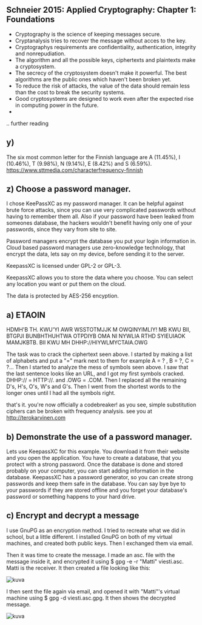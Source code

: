 ## Schneier 2015: Applied Cryptography: Chapter 1: Foundations

* Cryptography is the science of keeping messages secure.
* Cryptanalysis tries to recover the message without acces to the key.
* Cryptographys requirements are confidentiality, authentication, integrity and nonrepudiation.
* The algorithm and all the possible keys, ciphertexts and plaintexts make a cryptosystem.
* The secrecy of the cryptosystem doesn't make it powerful. The best algorithms are the public ones which haven't been broken yet.
* To reduce the risk of attacks, the value of the data should remain less than the cost to break the security systems.
* Good cryptosystems are designed to work even after the expected rise in computing power in the future.
* 
.. further reading

## y)
The six most common letter for the Finnish language are A (11.45%), I (10.46%), T (9.98%), N (9.14%), E (8.42%) and S (6.59%). https://www.sttmedia.com/characterfrequency-finnish

## z) Choose a password manager.

I chose KeePassXC as my password manager. It can be helpful against brute force attacks, since you can use very complicated passwords without having to remember them all. Also if your password have been leaked from someones database, the hackers wouldn't benefit having only one of your passwords, since they vary from site to site.

Password managers encrypt the database you put your login information in. Cloud based password managers use zero-knowledge technology, that encrypt the data, lets say on my device, before sending it to the server. 

KeepassXC is licensed under GPL-2 or GPL-3.

KeepassXC allows you to store the data where you choose. You can select any location you want or put them on the cloud. 

The data is protected by AES-256 encyption.


## a) ETAOIN

HDMH'B TH. KWU'YI AWR WSSTOTMJJK M OWQINYIMLIY! MB KWU BII, BTGPJI BUNBHTHUHTWA OTPDIYB OMA NI NYWLIA RTHD SYIEUIAOK MAMJKBTB. BII KWU MH DHHP://HIYWLMYCTAIA.OWG

The task was to crack the ciphertext seen above. I started by making a list of alphabets and put a "=" mark next to them for example A = ? , B = ?, C = ?... Then I started to analyze the mess of symbols seen above. I saw that the last sentence looks like an URL, and I got my first symbols cracked. DHHP:// = HTTP://. and .OWG = .COM. Then I replaced all the remaining D's, H's, O's, W's and G's. Then I went from the shortest words to the longer ones until I had all the symbols right. 

that's it. you're now officially a codebreaker! as you see, simple substitution ciphers can be broken with frequency analysis. see you at http://terokarvinen.com


## b) Demonstrate the use of a password manager.

Lets use KeepassXC for this example. You download it from their website and you open the application. You have to create a database, that you protect with a strong password. Once the database is done and stored probably on your computer, you can start adding information in the database. KeepassXC has a password generator, so you can create strong passwords and keep them safe in the database. You can say bye bye to your passwords if they are stored offline and you forget your database's password or something happens to your hard drive.

## c) Encrypt and decrypt a message

I use GnuPG as an encryption method. I tried to recreate what we did in school, but a little different. I installed GnuPG on both of my virtual machines, and created both public keys. Then I exchanged them via email.

Then it was time to create the message. I made an asc. file with the message inside it, and encrypted it using $ gpg -e -r "Matti" viesti.asc. Matti is the receiver. It then created a file looking like this:

![kuva](https://github.com/TuuHei/information-security/assets/122973223/aaac68ee-da46-48ec-a4d4-2ed7458e2a4b)

I then sent the file again via email, and opened it with "Matti"'s virtual machine using $ gpg -d viesti.asc.gpg. It then shows the decrypted message.

![kuva](https://github.com/TuuHei/information-security/assets/122973223/bae5384b-4195-4f0d-bd78-fbecf0b1656a)







